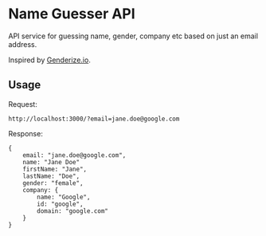 # Name Guesser API

API service for guessing name, gender, company etc based on just an email address.

Inspired by [Genderize.io](http://genderize.io).

## Usage

Request:

	http://localhost:3000/?email=jane.doe@google.com

Response:

	{
		email: "jane.doe@google.com",
		name: "Jane Doe"
		firstName: "Jane",
		lastName: "Doe",
		gender: "female",
		company: {
			name: "Google",
			id: "google",
			domain: "google.com"
		}
	}
